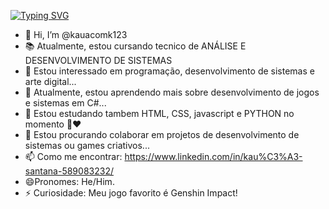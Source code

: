 
<a href="https://git.io/typing-svg"><img src="https://readme-typing-svg.demolab.com?font=Fira+Code&pause=1000&width=435&lines=Hello+world%2C+I'm+Kau%C3%A3+Santana;I'm+a+game+designer+and+programador" alt="Typing SVG" /></a>



- 👋 Hi, I’m @kauacomk123
- 📚 Atualmente, estou cursando tecnico de ANÁLISE E DESENVOLVIMENTO DE SISTEMAS
- 👀 Estou interessado em programação, desenvolvimento de sistemas e arte digital...
- 🌱 Atualmente, estou aprendendo mais sobre desenvolvimento de jogos e sistemas em C#...
- 🔭 Estou estudando tambem HTML, CSS, javascript e PYTHON no momento 💎♥️
- 💞️ Estou procurando colaborar em projetos de desenvolvimento de sistemas ou games criativos...
- 📫 Como me encontrar: https://www.linkedin.com/in/kau%C3%A3-santana-589083232/
- 😄Pronomes: He/Him.
- ⚡ Curiosidade: Meu jogo favorito é Genshin Impact!

<!---
kauacomk123/kauacomk123 is a ✨ special ✨ repository because its `README.md` (this file) appears on your GitHub profile.
You can click the Preview link to take a look at your changes.
--->
